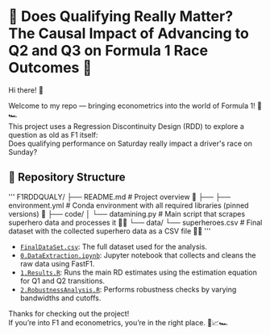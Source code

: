 # 🏁 Does Qualifying Really Matter? The Causal Impact of Advancing to Q2 and Q3 on Formula 1 Race Outcomes 🎯

Hi there! 👋

Welcome to my repo — bringing econometrics into the world of Formula 1! 🚦🏎️  
This project uses a Regression Discontinuity Design (RDD) to explore a question as old as F1 itself:  
Does qualifying performance on Saturday really impact a driver's race on Sunday?

## 📁 Repository Structure

'''
F1RDDQUALY/
  ├── README.md  # Project overview 📖
  ├── 
  ├── environment.yml # Conda environment with all required libraries (pinned versions) 🐍
  ├── code/
  │   └── datamining.py #  Main script that scrapes superhero data and processes it 🕵️‍♂️ 
  └── data/
      └── superheroes.csv  # Final dataset with the collected superhero data as a CSV file 🦸‍♂️
'''


- [`FinalDataSet.csv`](FinalDataSet.csv): The full dataset used for the analysis.
- [`0.DataExtraction.ipynb`](0.DataExtraction.ipynb): Jupyter notebook that collects and cleans the raw data using FastF1.
- [`1.Results.R`](1.Results.R): Runs the main RD estimates using the estimation equation for Q1 and Q2 transitions.
- [`2.RobustnessAnalysis.R`](2.RobustnessAnalysis.R): Performs robustness checks by varying bandwidths and cutoffs.

Thanks for checking out the project!  
If you’re into F1 and econometrics, you’re in the right place. 🧠📈🏎️


























